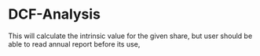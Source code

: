 # DCF-Analysis
This will calculate the intrinsic value for the given share, but user should be able to read annual report before its use,
